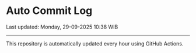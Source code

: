 # Auto Commit Log

Last updated: Monday, 29-09-2025 10:38 WIB

---

This repository is automatically updated every hour using GitHub Actions.
